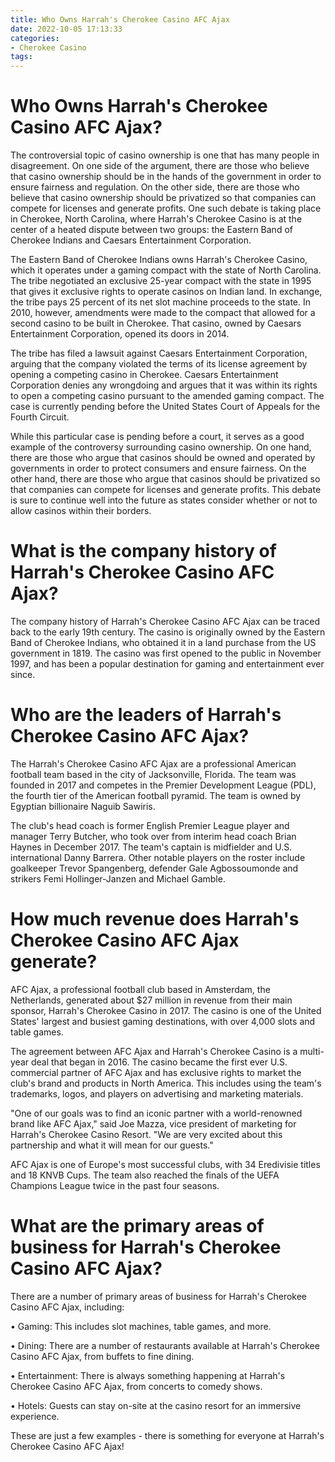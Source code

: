 ```yaml
---
title: Who Owns Harrah's Cherokee Casino AFC Ajax 
date: 2022-10-05 17:13:33
categories:
- Cherokee Casino
tags:
---
```



#  Who Owns Harrah's Cherokee Casino AFC Ajax? 

The controversial topic of casino ownership is one that has many people in disagreement. On one side of the argument, there are those who believe that casino ownership should be in the hands of the government in order to ensure fairness and regulation. On the other side, there are those who believe that casino ownership should be privatized so that companies can compete for licenses and generate profits. One such debate is taking place in Cherokee, North Carolina, where Harrah's Cherokee Casino is at the center of a heated dispute between two groups: the Eastern Band of Cherokee Indians and Caesars Entertainment Corporation.

The Eastern Band of Cherokee Indians owns Harrah's Cherokee Casino, which it operates under a gaming compact with the state of North Carolina. The tribe negotiated an exclusive 25-year compact with the state in 1995 that gives it exclusive rights to operate casinos on Indian land. In exchange, the tribe pays 25 percent of its net slot machine proceeds to the state. In 2010, however, amendments were made to the compact that allowed for a second casino to be built in Cherokee. That casino, owned by Caesars Entertainment Corporation, opened its doors in 2014.

The tribe has filed a lawsuit against Caesars Entertainment Corporation, arguing that the company violated the terms of its license agreement by opening a competing casino in Cherokee. Caesars Entertainment Corporation denies any wrongdoing and argues that it was within its rights to open a competing casino pursuant to the amended gaming compact. The case is currently pending before the United States Court of Appeals for the Fourth Circuit.

While this particular case is pending before a court, it serves as a good example of the controversy surrounding casino ownership. On one hand, there are those who argue that casinos should be owned and operated by governments in order to protect consumers and ensure fairness. On the other hand, there are those who argue that casinos should be privatized so that companies can compete for licenses and generate profits. This debate is sure to continue well into the future as states consider whether or not to allow casinos within their borders.

#  What is the company history of Harrah's Cherokee Casino AFC Ajax? 

The company history of Harrah's Cherokee Casino AFC Ajax can be traced back to the early 19th century. The casino is originally owned by the Eastern Band of Cherokee Indians, who obtained it in a land purchase from the US government in 1819. The casino was first opened to the public in November 1997, and has been a popular destination for gaming and entertainment ever since.

#  Who are the leaders of Harrah's Cherokee Casino AFC Ajax? 

The Harrah's Cherokee Casino AFC Ajax are a professional American football team based in the city of Jacksonville, Florida. The team was founded in 2017 and competes in the Premier Development League (PDL), the fourth tier of the American football pyramid. The team is owned by Egyptian billionaire Naguib Sawiris.

The club's head coach is former English Premier League player and manager Terry Butcher, who took over from interim head coach Brian Haynes in December 2017. The team's captain is midfielder and U.S. international Danny Barrera. Other notable players on the roster include goalkeeper Trevor Spangenberg, defender Gale Agbossoumonde and strikers Femi Hollinger-Janzen and Michael Gamble.

#  How much revenue does Harrah's Cherokee Casino AFC Ajax generate? 

AFC Ajax, a professional football club based in Amsterdam, the Netherlands, generated about $27 million in revenue from their main sponsor, Harrah's Cherokee Casino in 2017. The casino is one of the United States' largest and busiest gaming destinations, with over 4,000 slots and table games.

The agreement between AFC Ajax and Harrah's Cherokee Casino is a multi-year deal that began in 2016. The casino became the first ever U.S. commercial partner of AFC Ajax and has exclusive rights to market the club's brand and products in North America. This includes using the team's trademarks, logos, and players on advertising and marketing materials.

"One of our goals was to find an iconic partner with a world-renowned brand like AFC Ajax," said Joe Mazza, vice president of marketing for Harrah's Cherokee Casino Resort. "We are very excited about this partnership and what it will mean for our guests."

AFC Ajax is one of Europe's most successful clubs, with 34 Eredivisie titles and 18 KNVB Cups. The team also reached the finals of the UEFA Champions League twice in the past four seasons.

#  What are the primary areas of business for Harrah's Cherokee Casino AFC Ajax?

There are a number of primary areas of business for Harrah's Cherokee Casino AFC Ajax, including:

• Gaming: This includes slot machines, table games, and more.

• Dining: There are a number of restaurants available at Harrah's Cherokee Casino AFC Ajax, from buffets to fine dining.

• Entertainment: There is always something happening at Harrah's Cherokee Casino AFC Ajax, from concerts to comedy shows.

• Hotels: Guests can stay on-site at the casino resort for an immersive experience.

These are just a few examples - there is something for everyone at Harrah's Cherokee Casino AFC Ajax!